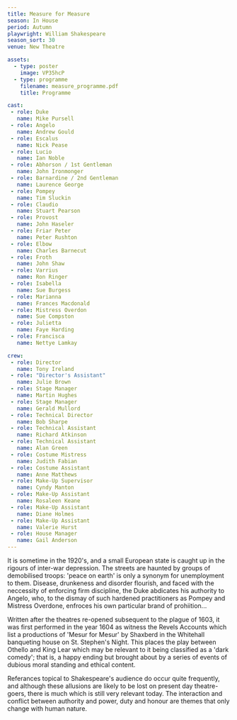 ```yaml
---
title: Measure for Measure
season: In House
period: Autumn
playwright: William Shakespeare
season_sort: 30
venue: New Theatre

assets:
  - type: poster
    image: VP35hcP
  - type: programme
    filename: measure_programme.pdf
    title: Programme

cast:
 - role: Duke
   name: Mike Pursell
 - role: Angelo
   name: Andrew Gould
 - role: Escalus
   name: Nick Pease
 - role: Lucio
   name: Ian Noble
 - role: Abhorson / 1st Gentleman
   name: John Ironmonger
 - role: Barnardine / 2nd Gentleman
   name: Laurence George
 - role: Pompey
   name: Tim Sluckin
 - role: Claudio
   name: Stuart Pearson
 - role: Provost
   name: John Haseler
 - role: Friar Peter
   name: Peter Rushton
 - role: Elbow
   name: Charles Barnecut
 - role: Froth
   name: John Shaw
 - role: Varrius
   name: Ron Ringer
 - role: Isabella
   name: Sue Burgess
 - role: Marianna
   name: Frances Macdonald
 - role: Mistress Overdon
   name: Sue Compston
 - role: Julietta
   name: Faye Harding
 - role: Francisca
   name: Nettye Lamkay

crew:
 - role: Director
   name: Tony Ireland
 - role: "Director's Assistant"
   name: Julie Brown
 - role: Stage Manager
   name: Martin Hughes
 - role: Stage Manager
   name: Gerald Mullord
 - role: Technical Director
   name: Bob Sharpe
 - role: Technical Assistant
   name: Richard Atkinson
 - role: Technical Assistant
   name: Alan Green
 - role: Costume Mistress
   name: Judith Fabian
 - role: Costume Assistant
   name: Anne Matthews
 - role: Make-Up Supervisor
   name: Cyndy Manton
 - role: Make-Up Assistant
   name: Rosaleen Keane
 - role: Make-Up Assistant
   name: Diane Holmes
 - role: Make-Up Assistant
   name: Valerie Hurst
 - role: House Manager
   name: Gail Anderson
---
```


It is sometime in the 1920's, and a small European state is caught up in the rigours of inter-war depression. The streets are haunted by groups of demobilised troops: 'peace on earth' is only a synonym for unemployment to them. Disease, drunkeness and disorder flourish, and faced with the neccessity of enforcing firm discipline, the Duke abdicates his authority to Angelo, who, to the dismay of such hardened practitioners as Pompey and Mistress Overdone, enfroces his own particular brand of prohiition...

Written after the theatres re-opened subsequent to the plague of 1603, it was first performed in the year 1604 as witness the Revels Accounts which list a productions of 'Mesur for Mesur' by Shaxberd in the Whitehall banqueting house on St. Stephen's Night. This places the play between Othello and King Lear which may be relevant to it being classified as a 'dark comedy'; that is, a happy ending but brought about by a series of events of dubious moral standing and ethical content.

Referances topical to Shakespeare's audience do occur quite frequently, and although these allusions are likely to be lost on present day theatre-goers, there is much which is still very relevant today. The interaction and conflict between authority and power, duty and honour are themes that only change with human nature.
